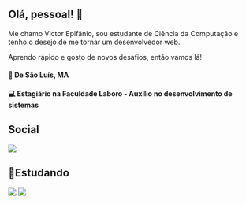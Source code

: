## **Olá, pessoal!** 👋

Me chamo Victor Epifânio, sou estudante de Ciência da Computação e tenho o desejo de me tornar um desenvolvedor web.

Aprendo rápido e gosto de novos desafios, então vamos lá!

#### 📍 De São Luís, MA
#### 💻 Estagiário na Faculdade Laboro - Auxílio no desenvolvimento de sistemas

## Social
[<img src="https://img.shields.io/badge/linkedin-%230077B5.svg?&style=for-the-badge&logo=linkedin&logoColor=white" />](https://www.linkedin.com/in/victor-epif%C3%A2nio-666380181/)

##  🚀Estudando

<p align="left>
<!
<img src="https://img.shields.io/badge/CSS3-1572B6?style=for-the-badge&logo=css3&logoColor=white" />
          
<img src="https://img.shields.io/badge/JavaScript-323330?style=for-the-badge&logo=javascript&logoColor=F7DF1E" />
 
<img src ="https://img.shields.io/badge/React_Native-20232A?style=for-the-badge&logo=react&logoColor=61DAFB" />                                                                                                                        
